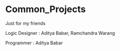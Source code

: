 # Common_Projects
Just for my friends 

Logic Designer : Aditya Babar, Ramchandra Warang

Programmer : Aditya Babar



